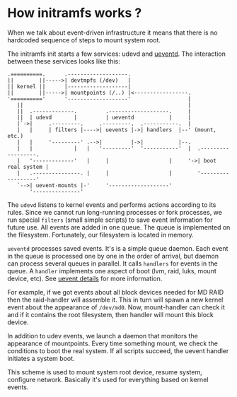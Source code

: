 # How initramfs works ?

When we talk about event-driven infrastructure it means that there is no
hardcoded sequence of steps to mount system root.

The initramfs init starts a few services: udevd and [ueventd](UeventDetails.md).
The interaction between these services looks like this:

```
.==========.      .-------------------.
||        ||----->| devtmpfs (/dev)   |
|| kernel ||      |-------------------|
||        ||----->| mountpoints (/..) |<-----------------.
'=========='      '-------------------'                  |
   ||                                                    |
   ||  .-------------.         .-------------------.     |
   ||  | udevd       |         | ueventd           |     |
   |`->|     .---------.     .---------.  .-----------.  |
   |   |     | filters |---->| uevents |->| handlers  |--' (mount, etc.)
   |   |     '---------' .-->|         |->|           |--.
   |   |             |   |   '---------'  '-----------'  |  .------------------.
   |   '-------------'   |     |                   |     '->| boot real system |
   |   .---------------. |     |                   |        '------------------'
   `-->| uevent-mounts |-'     '-------------------'
       '---------------'
```

The `udevd` listens to kernel events and performs actions according to its rules.
Since we cannot run long-running processes or fork processes, we run special
`filters` (small simple scripts) to save event information for future use.
All events are added in one queue. The queue is implemented on the filesystem.
Fortunately, our filesystem is located in memory.

`ueventd` processes saved events. It's is a simple queue daemon. Each event in
the queue is processed one by one in the order of arrival, but daemon can
process several queues in parallel. It calls `handlers` for events in the
queue. A `handler` implements one aspect of boot (lvm, raid, luks, mount
device, etc). See [uevent details](UeventDetails.md) for more information.

For example, if we got events about all block devices needed for MD RAID then
the raid-handler will assemble it. This in turn will spawn a new kernel event
about the appearance of `/dev/md0`. Now, mount-handler can check it and if it
contains the root filesystem, then handler will mount this block device.

In addition to udev events, we launch a daemon that monitors the appearance of
mountpoints. Every time something mount, we check the conditions to boot the
real system. If all scripts succeed, the uevent handler initiates a system boot.

This scheme is used to mount system root device, resume system, configure
network. Basically it's used for everything based on kernel events.
